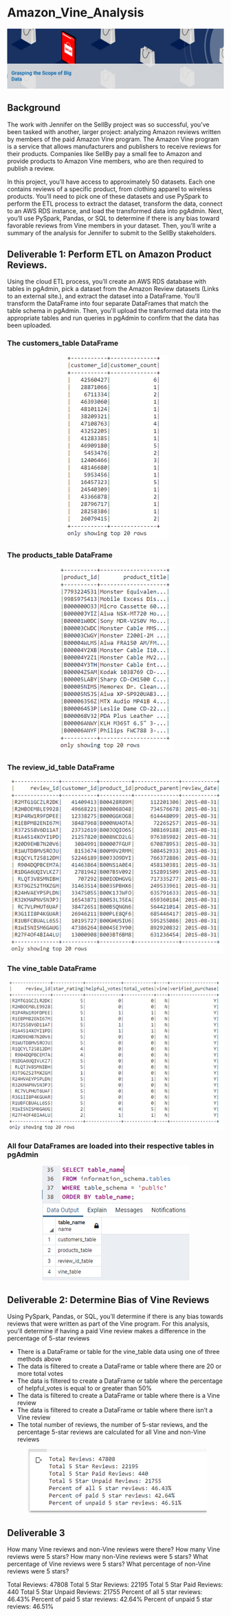 # Amazon_Vine_Analysis

<p align="center"><img class="centerImage" src="https://github.com/dalejandri/Amazon_Vine_Analysis/blob/main/Resources/1.PNG" /></p>

## Background
The work with Jennifer on the SellBy project was so successful, you’ve been tasked with another, larger project: analyzing Amazon reviews written by members of the paid Amazon Vine program. The Amazon Vine program is a service that allows manufacturers and publishers to receive reviews for their products. Companies like SellBy pay a small fee to Amazon and provide products to Amazon Vine members, who are then required to publish a review.

In this project, you’ll have access to approximately 50 datasets. Each one contains reviews of a specific product, from clothing apparel to wireless products. You’ll need to pick one of these datasets and use PySpark to perform the ETL process to extract the dataset, transform the data, connect to an AWS RDS instance, and load the transformed data into pgAdmin. Next, you’ll use PySpark, Pandas, or SQL to determine if there is any bias toward favorable reviews from Vine members in your dataset. Then, you’ll write a summary of the analysis for Jennifer to submit to the SellBy stakeholders.

## Deliverable 1: Perform ETL on Amazon Product Reviews.

Using the cloud ETL process, you’ll create an AWS RDS database with tables in pgAdmin, pick a dataset from the Amazon Review datasets (Links to an external site.), and extract the dataset into a DataFrame. You'll transform the DataFrame into four separate DataFrames that match the table schema in pgAdmin. Then, you'll upload the transformed data into the appropriate tables and run queries in pgAdmin to confirm that the data has been uploaded.


### The customers_table DataFrame
<p align="center"><img class="centerImage" src="https://github.com/dalejandri/Amazon_Vine_Analysis/blob/main/Resources/customers_table.PNG" /></p>

### The products_table DataFrame
<p align="center"><img class="centerImage" src="https://github.com/dalejandri/Amazon_Vine_Analysis/blob/main/Resources/products_table.PNG" /></p>

### The review_id_table DataFrame
<p align="center"><img class="centerImage" src="https://github.com/dalejandri/Amazon_Vine_Analysis/blob/main/Resources/review_id_table.PNG" /></p>

### The vine_table DataFrame
<p align="center"><img class="centerImage" src="https://github.com/dalejandri/Amazon_Vine_Analysis/blob/main/Resources/vine_table.PNG" /></p>

### All four DataFrames are loaded into their respective tables in pgAdmin
<p align="center"><img class="centerImage" src="https://github.com/dalejandri/Amazon_Vine_Analysis/blob/main/Resources/2.PNG" /></p>


## Deliverable 2: Determine Bias of Vine Reviews

Using PySpark, Pandas, or SQL, you’ll determine if there is any bias towards reviews that were written as part of the Vine program. For this analysis, you'll determine if having a paid Vine review makes a difference in the percentage of 5-star reviews

- There is a DataFrame or table for the vine_table data using one of three methods above 
- The data is filtered to create a DataFrame or table where there are 20 or more total votes
- The data is filtered to create a DataFrame or table where the percentage of helpful_votes is equal to or greater than 50% 
- The data is filtered to create a DataFrame or table where there is a Vine review 
- The data is filtered to create a DataFrame or table where there isn’t a Vine review 
- The total number of reviews, the number of 5-star reviews, and the percentage 5-star reviews are calculated for all Vine and non-Vine reviews 

<p align="center"><img class="centerImage" src="https://github.com/dalejandri/Amazon_Vine_Analysis/blob/main/Resources/3.PNG" /></p>

## Deliverable 3

How many Vine reviews and non-Vine reviews were there?
How many Vine reviews were 5 stars? How many non-Vine reviews were 5 stars?
What percentage of Vine reviews were 5 stars? What percentage of non-Vine reviews were 5 stars?

Total Reviews: 47808
Total 5 Star Reviews: 22195
Total 5 Star Paid Reviews: 440
Total 5 Star Unpaid Reviews: 21755
Percent of all 5 star reviews: 46.43%
Percent of paid 5 star reviews: 42.64%
Percent of unpaid 5 star reviews: 46.51%
